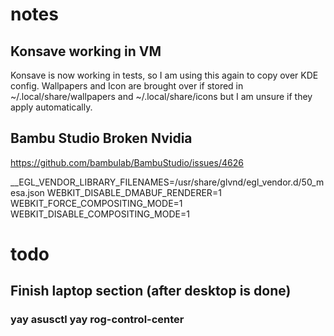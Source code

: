 # notes

## Konsave working in VM
Konsave is now working in tests, so I am using this again to copy over KDE config.
Wallpapers and Icon are brought over if stored in ~/.local/share/wallpapers and ~/.local/share/icons but I am unsure if they apply automatically.

## Bambu Studio Broken Nvidia
https://github.com/bambulab/BambuStudio/issues/4626

__EGL_VENDOR_LIBRARY_FILENAMES=/usr/share/glvnd/egl_vendor.d/50_mesa.json WEBKIT_DISABLE_DMABUF_RENDERER=1 WEBKIT_FORCE_COMPOSITING_MODE=1 WEBKIT_DISABLE_COMPOSITING_MODE=1

# todo
## Finish laptop section (after desktop is done)
### yay asusctl yay rog-control-center
